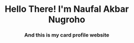 <h1 align="center">Hello There! I'm Naufal Akbar Nugroho</h1>
<h3 align="center">And this is my card profile website</h3>
